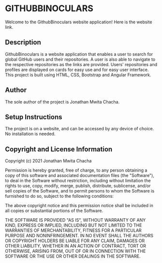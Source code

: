 # GITHUBBINOCULARS

Welcome to the GithubBinoculars website application!
Here is the website link.

## Description

GithubBinoculars is a website application that enables a user to search for global GitHub users and their repositories. A user is also able to navigate to the respective repositories as the links are provided. Users' repositories and profiles are displayed on cards for easy use and for easy user interface. This project is built using HTML, CSS, Bootstrap and Angular Framework.

## Author

The sole author of the project is Jonathan Mwita Chacha.

## Setup Instructions

The project is on a website, and can be accessed by any device of choice. No installation is needed.

## Copyright and License Information

Copyright (c) 2021 Jonathan Mwita Chacha

Permission is hereby granted, free of charge, to any person obtaining
a copy of this software and associated documentation files (the
"Software"), to deal in the Software without restriction, including
without limitation the rights to use, copy, modify, merge, publish,
distribute, sublicense, and/or sell copies of the Software, and to
permit persons to whom the Software is furnished to do so, subject to
the following conditions:

The above copyright notice and this permission notice shall be
included in all copies or substantial portions of the Software.

THE SOFTWARE IS PROVIDED "AS IS", WITHOUT WARRANTY OF ANY KIND,
EXPRESS OR IMPLIED, INCLUDING BUT NOT LIMITED TO THE WARRANTIES OF
MERCHANTABILITY, FITNESS FOR A PARTICULAR PURPOSE AND
NONINFRINGEMENT. IN NO EVENT SHALL THE AUTHORS OR COPYRIGHT HOLDERS BE
LIABLE FOR ANY CLAIM, DAMAGES OR OTHER LIABILITY, WHETHER IN AN ACTION
OF CONTRACT, TORT OR OTHERWISE, ARISING FROM, OUT OF OR IN CONNECTION
WITH THE SOFTWARE OR THE USE OR OTHER DEALINGS IN THE SOFTWARE.
